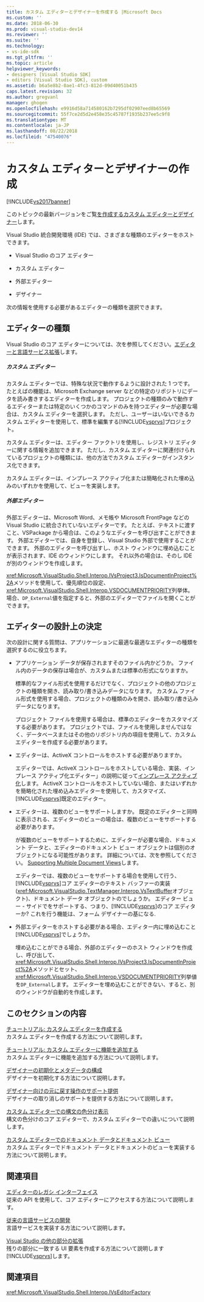 ```yaml
---
title: カスタム エディターとデザイナーを作成する |Microsoft Docs
ms.custom: ''
ms.date: 2018-06-30
ms.prod: visual-studio-dev14
ms.reviewer: ''
ms.suite: ''
ms.technology:
- vs-ide-sdk
ms.tgt_pltfrm: ''
ms.topic: article
helpviewer_keywords:
- designers [Visual Studio SDK]
- editors [Visual Studio SDK], custom
ms.assetid: b6a5e8b2-0ae1-4fc3-812d-09d40051b435
caps.latest.revision: 32
ms.author: gregvanl
manager: ghogen
ms.openlocfilehash: e9916d58a714580162b7295df02907eed8b65569
ms.sourcegitcommit: 55f7ce2d5d2e458e35c45787f1935b237ee5c9f8
ms.translationtype: MT
ms.contentlocale: ja-JP
ms.lasthandoff: 08/22/2018
ms.locfileid: "47540076"
---
```

# <a name="creating-custom-editors-and-designers"></a>カスタム エディターとデザイナーの作成
[!INCLUDE[vs2017banner](../includes/vs2017banner.md)]

このトピックの最新バージョンをご覧[を作成するカスタム エディターとデザイナー](https://docs.microsoft.com/visualstudio/extensibility/creating-custom-editors-and-designers)します。  
  
Visual Studio 統合開発環境 (IDE) では、さまざまな種類のエディターをホストできます。  
  
-   Visual Studio のコア エディター  
  
-   カスタム エディター  
  
-   外部エディター  
  
-   デザイナー  
  
 次の情報を使用する必要があるエディターの種類を選択できます。  
  
## <a name="types-of-editor"></a>エディターの種類  
 Visual Studio のコア エディターについては、次を参照してください。[エディターと言語サービス拡張](../extensibility/extending-the-editor-and-language-services.md)します。  
  
##### <a name="custom-editors"></a>カスタム エディター  
 カスタム エディターでは、特殊な状況で動作するように設計された 1 つです。 たとえばの機能は、Microsoft Exchange server などの特定のリポジトリにデータを読み書きするエディターを作成します。 プロジェクトの種類のみで動作するエディターまたは特定のいくつかのコマンドのみを持つエディターが必要な場合は、カスタム エディターを選択します。 ただし、ユーザーはいないできるカスタム エディターを使用して、標準を編集する[!INCLUDE[vsprvs](../includes/vsprvs-md.md)]プロジェクト。  
  
 カスタム エディターは、エディター ファクトリを使用し、レジストリ エディターに関する情報を追加できます。 ただし、カスタム エディターに関連付けられているプロジェクトの種類には、他の方法でカスタム エディターがインスタンス化できます。  
  
 カスタム エディターは、インプレース アクティブ化または簡略化された埋め込みのいずれかを使用して、ビューを実装します。  
  
##### <a name="external-editors"></a>外部エディター  
 外部エディターは、Microsoft Word、メモ帳や Microsoft FrontPage などの Visual Studio に統合されていないエディターです。 たとえば、テキストに渡すこと、VSPackage から場合は、このようなエディターを呼び出すことができます。 外部エディターでは、自身を登録し、Visual Studio 外部で使用することができます。 外部のエディターを呼び出すし、ホスト ウィンドウに埋め込むことが表示されます、IDE のウィンドウにします。 それ以外の場合は、そのし IDE が別のウィンドウを作成します。  
  
 <xref:Microsoft.VisualStudio.Shell.Interop.IVsProject3.IsDocumentInProject%2A>メソッドを使用して、優先順位の設定、<xref:Microsoft.VisualStudio.Shell.Interop.VSDOCUMENTPRIORITY>列挙体。 場合、`DP_External`値を指定すると、外部のエディターでファイルを開くことができます。  
  
## <a name="editor-design-decisions"></a>エディターの設計上の決定  
 次の設計に関する質問は、アプリケーションに最適な最適なエディターの種類を選択するのに役立ちます。  
  
-   アプリケーション データが保存されますそのファイル内かどうか。 ファイル内のデータの保存は場合が、カスタムまたは標準の形式になりますか。  
  
     標準的なファイル形式を使用するだけでなく、プロジェクトの他のプロジェクトの種類を開き、読み取り/書き込みデータになります。 カスタム ファイル形式を使用する場合、プロジェクトの種類のみを開き、読み取り/書き込みデータになります。  
  
     プロジェクト ファイルを使用する場合は、標準のエディターをカスタマイズする必要があります。 プロジェクトでは、ファイルを使用しませんではなく、データベースまたはその他のリポジトリ内の項目を使用して、カスタム エディターを作成する必要があります。  
  
-   エディターは、ActiveX コントロールをホストする必要がありますか。  
  
     エディターでは、ActiveX コントロールをホストしている場合、実装、インプレース アクティブ化エディター」の説明に従って[インプレース アクティブ化](../misc/in-place-activation.md)します。 ActiveX コントロールをホストしていない場合、またはいずれかを簡略化された埋め込みエディターを使用して、カスタマイズ、[!INCLUDE[vsprvs](../includes/vsprvs-md.md)]既定のエディター。  
  
-   エディターは、複数のビューをサポートしますか。 既定のエディターと同時に表示される、エディターのビューの場合は、複数のビューをサポートする必要があります。  
  
     が複数のビューをサポートするために、エディターが必要な場合、ドキュメント データと、エディターのドキュメント ビュー オブジェクトは個別のオブジェクトになる可能性があります。 詳細については、次を参照してください。 [Supporting Multiple Document Views](../extensibility/supporting-multiple-document-views.md)します。  
  
     エディターでは、複数のビューをサポートする場合を使用して行う、[!INCLUDE[vsprvs](../includes/vsprvs-md.md)]コア エディターのテキスト バッファーの実装 (<xref:Microsoft.VisualStudio.TextManager.Interop.VsTextBuffer>オブジェクト)、ドキュメント データ オブジェクトのでしょうか。 エディター ビュー - サイドでをサポートする、つまり、[!INCLUDE[vsprvs](../includes/vsprvs-md.md)]のコア エディターか? これを行う機能は、フォーム デザイナーの基になる.  
  
-   外部エディターをホストする必要がある場合、エディター内に埋め込むこと[!INCLUDE[vsprvs](../includes/vsprvs-md.md)]でしょうか。  
  
     埋め込むことができる場合、外部のエディターのホスト ウィンドウを作成し、呼び出して、<xref:Microsoft.VisualStudio.Shell.Interop.IVsProject3.IsDocumentInProject%2A>メソッドとセット、<xref:Microsoft.VisualStudio.Shell.Interop.VSDOCUMENTPRIORITY>列挙値を`DP_External`します。 エディターを埋め込むことができない、すると、別のウィンドウが自動的を作成します。  
  
## <a name="in-this-section"></a>このセクションの内容  
 [チュートリアル: カスタム エディターを作成する](../extensibility/walkthrough-creating-a-custom-editor.md)  
 カスタム エディターを作成する方法について説明します。  
  
 [チュートリアル: カスタム エディターに機能を追加する](../extensibility/walkthrough-adding-features-to-a-custom-editor.md)  
 カスタム エディターに機能を追加する方法について説明します。  
  
 [デザイナーの初期化とメタデータの構成](../extensibility/designer-initialization-and-metadata-configuration.md)  
 デザイナーを初期化する方法について説明します。  
  
 [デザイナー向けの元に戻す操作のサポート提供](../extensibility/supplying-undo-support-to-designers.md)  
 デザイナーの取り消しのサポートを提供する方法について説明します。  
  
 [カスタム エディターでの構文の色分け表示](../extensibility/syntax-coloring-in-custom-editors.md)  
 構文の色分けのコア エディターで、カスタム エディターでの違いについて説明します。  
  
 [カスタム エディターでのドキュメント データとドキュメント ビュー](../extensibility/document-data-and-document-view-in-custom-editors.md)  
 カスタム エディターでドキュメント データとドキュメントのビューを実装する方法について説明します。  
  
## <a name="related-sections"></a>関連項目  
 [エディターのレガシ インターフェイス](../extensibility/legacy-interfaces-in-the-editor.md)  
 従来の API を使用して、コア エディターにアクセスする方法について説明します。  
  
 [従来の言語サービスの開発](../extensibility/internals/developing-a-legacy-language-service.md)  
 言語サービスを実装する方法について説明します。  
  
 [Visual Studio の他の部分の拡張](../extensibility/extending-other-parts-of-visual-studio.md)  
 残りの部分に一致する UI 要素を作成する方法について説明します[!INCLUDE[vsprvs](../includes/vsprvs-md.md)]します。  
  
## <a name="see-also"></a>関連項目  
 <xref:Microsoft.VisualStudio.Shell.Interop.IVsEditorFactory>

